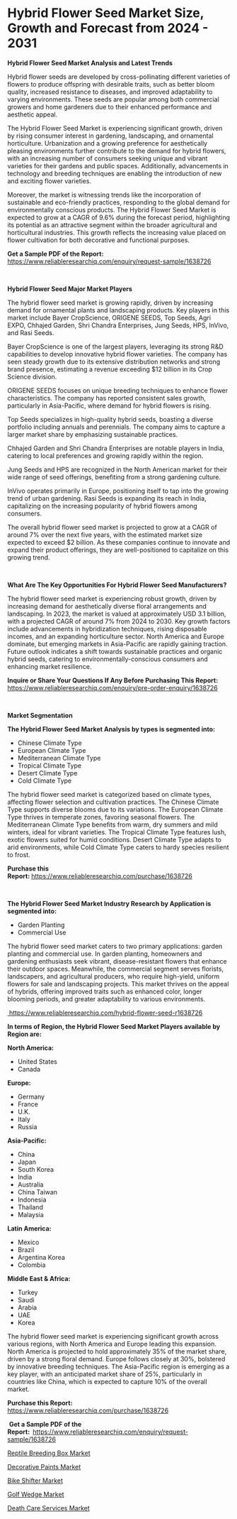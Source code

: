 <p><h1>Hybrid Flower Seed Market Size, Growth and Forecast from 2024 - 2031</h1></p><p><strong>Hybrid Flower Seed Market Analysis and Latest Trends</strong></p>
<p><p>Hybrid flower seeds are developed by cross-pollinating different varieties of flowers to produce offspring with desirable traits, such as better bloom quality, increased resistance to diseases, and improved adaptability to varying environments. These seeds are popular among both commercial growers and home gardeners due to their enhanced performance and aesthetic appeal.</p><p>The Hybrid Flower Seed Market is experiencing significant growth, driven by rising consumer interest in gardening, landscaping, and ornamental horticulture. Urbanization and a growing preference for aesthetically pleasing environments further contribute to the demand for hybrid flowers, with an increasing number of consumers seeking unique and vibrant varieties for their gardens and public spaces. Additionally, advancements in technology and breeding techniques are enabling the introduction of new and exciting flower varieties.</p><p>Moreover, the market is witnessing trends like the incorporation of sustainable and eco-friendly practices, responding to the global demand for environmentally conscious products. The Hybrid Flower Seed Market is expected to grow at a CAGR of 9.6% during the forecast period, highlighting its potential as an attractive segment within the broader agricultural and horticultural industries. This growth reflects the increasing value placed on flower cultivation for both decorative and functional purposes.</p></p>
<p><strong>Get a Sample PDF of the Report:&nbsp;</strong> <a href="https://www.reliableresearchiq.com/enquiry/request-sample/1638726?utm_campaign=1088&utm_medium=2&utm_source=Github&utm_content=ia&utm_term=25092024&utm_id=hybrid-flower-seed">https://www.reliableresearchiq.com/enquiry/request-sample/1638726</a></p>
<p>&nbsp;</p>
<p><strong>Hybrid Flower Seed Major Market Players</strong></p>
<p><p>The hybrid flower seed market is growing rapidly, driven by increasing demand for ornamental plants and landscaping products. Key players in this market include Bayer CropScience, ORIGENE SEEDS, Top Seeds, Agri EXPO, Chhajed Garden, Shri Chandra Enterprises, Jung Seeds, HPS, InVivo, and Rasi Seeds. </p><p>Bayer CropScience is one of the largest players, leveraging its strong R&D capabilities to develop innovative hybrid flower varieties. The company has seen steady growth due to its extensive distribution networks and strong brand presence, estimating a revenue exceeding $12 billion in its Crop Science division. </p><p>ORIGENE SEEDS focuses on unique breeding techniques to enhance flower characteristics. The company has reported consistent sales growth, particularly in Asia-Pacific, where demand for hybrid flowers is rising. </p><p>Top Seeds specializes in high-quality hybrid seeds, boasting a diverse portfolio including annuals and perennials. The company aims to capture a larger market share by emphasizing sustainable practices. </p><p>Chhajed Garden and Shri Chandra Enterprises are notable players in India, catering to local preferences and growing rapidly within the region. </p><p>Jung Seeds and HPS are recognized in the North American market for their wide range of seed offerings, benefiting from a strong gardening culture. </p><p>InVivo operates primarily in Europe, positioning itself to tap into the growing trend of urban gardening. Rasi Seeds is expanding its reach in India, capitalizing on the increasing popularity of hybrid flowers among consumers.</p><p>The overall hybrid flower seed market is projected to grow at a CAGR of around 7% over the next five years, with the estimated market size expected to exceed $2 billion. As these companies continue to innovate and expand their product offerings, they are well-positioned to capitalize on this growing trend.</p></p>
<p>&nbsp;</p>
<p><strong>What Are The Key Opportunities For Hybrid Flower Seed Manufacturers?</strong></p>
<p><p>The hybrid flower seed market is experiencing robust growth, driven by increasing demand for aesthetically diverse floral arrangements and landscaping. In 2023, the market is valued at approximately USD 3.1 billion, with a projected CAGR of around 7% from 2024 to 2030. Key growth factors include advancements in hybridization techniques, rising disposable incomes, and an expanding horticulture sector. North America and Europe dominate, but emerging markets in Asia-Pacific are rapidly gaining traction. Future outlook indicates a shift towards sustainable practices and organic hybrid seeds, catering to environmentally-conscious consumers and enhancing market resilience.</p></p>
<p><strong>Inquire or Share Your Questions If Any Before Purchasing This Report:</strong> <a href="https://www.reliableresearchiq.com/enquiry/pre-order-enquiry/1638726?utm_campaign=1088&utm_medium=2&utm_source=Github&utm_content=ia&utm_term=25092024&utm_id=hybrid-flower-seed">https://www.reliableresearchiq.com/enquiry/pre-order-enquiry/1638726</a></p>
<p>&nbsp;</p>
<p><strong>Market Segmentation</strong></p>
<p><strong>The Hybrid Flower Seed Market Analysis by types is segmented into:</strong></p>
<p><ul><li>Chinese Climate Type</li><li>European Climate Type</li><li>Mediterranean Climate Type</li><li>Tropical Climate Type</li><li>Desert Climate Type</li><li>Cold Climate Type</li></ul></p>
<p><p>The hybrid flower seed market is categorized based on climate types, affecting flower selection and cultivation practices. The Chinese Climate Type supports diverse blooms due to its variations. The European Climate Type thrives in temperate zones, favoring seasonal flowers. The Mediterranean Climate Type benefits from warm, dry summers and mild winters, ideal for vibrant varieties. The Tropical Climate Type features lush, exotic flowers suited for humid conditions. Desert Climate Type adapts to arid environments, while Cold Climate Type caters to hardy species resilient to frost.</p></p>
<p><strong>Purchase this Report:&nbsp;</strong><a href="https://www.reliableresearchiq.com/purchase/1638726?utm_campaign=1088&utm_medium=2&utm_source=Github&utm_content=ia&utm_term=25092024&utm_id=hybrid-flower-seed">https://www.reliableresearchiq.com/purchase/1638726</a></p>
<p>&nbsp;</p>
<p><strong>The Hybrid Flower Seed Market Industry Research by Application is segmented into:</strong></p>
<p><ul><li>Garden Planting</li><li>Commercial Use</li></ul></p>
<p><p>The hybrid flower seed market caters to two primary applications: garden planting and commercial use. In garden planting, homeowners and gardening enthusiasts seek vibrant, disease-resistant flowers that enhance their outdoor spaces. Meanwhile, the commercial segment serves florists, landscapers, and agricultural producers, who require high-yield, uniform flowers for sale and landscaping projects. This market thrives on the appeal of hybrids, offering improved traits such as enhanced color, longer blooming periods, and greater adaptability to various environments.</p></p>
<p><a href="https://www.reliableresearchiq.com/hybrid-flower-seed-r1638726?utm_campaign=1088&utm_medium=2&utm_source=Github&utm_content=ia&utm_term=25092024&utm_id=hybrid-flower-seed">&nbsp;https://www.reliableresearchiq.com/hybrid-flower-seed-r1638726</a></p>
<p><strong>In terms of Region, the Hybrid Flower Seed Market Players available by Region are:</strong></p>
<p>
    <p> <strong> North America: </strong>
        <ul>
            <li>United States</li>
            <li>Canada</li>
        </ul>
        </p> 
    <p> <strong> Europe: </strong>
        <ul>
            <li>Germany</li>
            <li>France</li>
            <li>U.K.</li>
            <li>Italy</li>
            <li>Russia</li>
        </ul>
        </p> 
    <p> <strong> Asia-Pacific: </strong>
        <ul>
            <li>China</li>
            <li>Japan</li>
            <li>South Korea</li>
            <li>India</li>
            <li>Australia</li>
            <li>China Taiwan</li>
            <li>Indonesia</li>
            <li>Thailand</li>
            <li>Malaysia</li>
        </ul>
        </p> 
    <p> <strong> Latin America: </strong>
        <ul>
            <li>Mexico</li>
            <li>Brazil</li>
            <li>Argentina Korea</li>
            <li>Colombia</li>
        </ul>
        </p> 
    <p> <strong> Middle East & Africa: </strong>
        <ul>
            <li>Turkey</li>
            <li>Saudi</li>
            <li>Arabia</li>
            <li>UAE</li>
            <li>Korea</li>
        </ul>
    </p>
    </p>
<p><p>The hybrid flower seed market is experiencing significant growth across various regions, with North America and Europe leading this expansion. North America is projected to hold approximately 35% of the market share, driven by a strong floral demand. Europe follows closely at 30%, bolstered by innovative breeding techniques. The Asia-Pacific region is emerging as a key player, with an anticipated market share of 25%, particularly in countries like China, which is expected to capture 10% of the overall market.</p></p>
<p><strong>Purchase this Report: </strong><a href="https://www.reliableresearchiq.com/purchase/1638726?utm_campaign=1088&utm_medium=2&utm_source=Github&utm_content=ia&utm_term=25092024&utm_id=hybrid-flower-seed">https://www.reliableresearchiq.com/purchase/1638726</a></p>
<p>&nbsp;<strong>Get a Sample PDF of the Report:&nbsp;&nbsp;</strong><a href="https://www.reliableresearchiq.com/enquiry/request-sample/1638726?utm_campaign=1088&utm_medium=2&utm_source=Github&utm_content=ia&utm_term=25092024&utm_id=hybrid-flower-seed">https://www.reliableresearchiq.com/enquiry/request-sample/1638726</a></p>
<p><strong></strong></p>
<p><p><a href="https://issuu.com/reportprime-2/docs/reptile-breeding-box-market-size-20_c8c46c037752e7?utm_campaign=1088&utm_medium=2&utm_source=Github&utm_content=ia&utm_term=25092024&utm_id=hybrid-flower-seed">Reptile Breeding Box Market</a></p><p><a href="https://www.linkedin.com/pulse/how-regional-global-trends-shaping-decorative-paints-market-year-ruqje?trackingId=5T6uFlLYQtiIB1VvKfMKUg%3D%3D&utm_campaign=1088&utm_medium=2&utm_source=Github&utm_content=ia&utm_term=25092024&utm_id=hybrid-flower-seed">Decorative Paints Market</a></p><p><a href="https://medium.com/@sandrajohnson8282/bike-shifter-market-insights-market-products-and-regional-analysis-forecasted-for-period-from-2024-83cf71a7be5a?utm_campaign=1088&utm_medium=2&utm_source=Github&utm_content=ia&utm_term=25092024&utm_id=hybrid-flower-seed">Bike Shifter Market</a></p><p><a href="https://issuu.com/reportprime-2/docs/golf-wedge-market-size-2030.pptx_78995ce522d71c?utm_campaign=1088&utm_medium=2&utm_source=Github&utm_content=ia&utm_term=25092024&utm_id=hybrid-flower-seed">Golf Wedge Market</a></p><p><a href="https://www.linkedin.com/pulse/exploring-death-care-services-market-dynamics-global-trends-x9nrf?trackingId=NMtvtIO1TZ%2BoFSAwmNADJw%3D%3D&utm_campaign=1088&utm_medium=2&utm_source=Github&utm_content=ia&utm_term=25092024&utm_id=hybrid-flower-seed">Death Care Services Market</a></p></p>